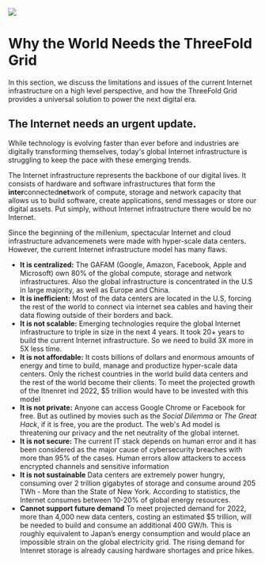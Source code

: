 ![](img/why_grid_.jpg)


# Why the World Needs the ThreeFold Grid

In this section, we discuss the limitations and issues of the current Internet infrastructure on a high level perspective, and how the ThreeFold Grid provides a universal solution to power the next digital era. 

## The Internet needs an urgent update.

While technology is evolving faster than ever before and industries are digitally transforming themselves, today's global Internet infrastructure is struggling to keep the pace with these emerging trends. 

The Internet infrastructure represents the backbone of our digital lives. It consists of hardware and software infrastructures that form the **inter**connected**net**work of compute, storage and network capacity that allows us to build software, create applications, send messages or store our digital assets. Put simply, without Internet infrastructure there would be no Internet. 

Since the beginning of the millenium, spectacular Internet and cloud infrastructure advancemenets were made with hyper-scale data centers. However, the current Internet infrastructure model has many flaws. 

- **It is centralized:** The GAFAM (Google, Amazon, Facebook, Apple and Microsoft) own 80% of the global compute, storage and network infrastructures. Also the global infrastructure is concentrated in the U.S in large majority, as well as Europe and China. 
- **It is inefficient:** Most of the data centers are located in the U.S, forcing the rest of the world to connect via internet sea cables and having their data flowing outside of their borders and back. 
- **It is not scalable:** Emerging technologies require the global Internet infrastructure to triple in size in the next 4 years. It took 20+ years to build the current Internet infrastructure. So we need to build 3X more in 5X less time. 
- **It is not affordable:** It costs billions of dollars and enormous amounts of energy and time to build, manage and productize hyper-scale data centers. Only the richest countries in the world build data centers and the rest of the world become their clients. To meet the projected growth of the Itnenret ind 2022, $5 trillion would have to be invested with this model 
- **It is not private:** Anyone can access Google Chrome or Facebook for free. But as outlined by movies such as the *Social Dilemma* or *The Great Hack*, if it is free, you are the product. The web's Ad model is threatening our privacy and the net neutrality of the global internet. 
- **It is not secure:** The current IT stack depends on human error and it has been considered as the major cause of cybersecurity breaches with more than 95% of the cases. Human errors allow attackers to access encrypted channels and sensitive information 
- **It is not sustainable** Data centers are extremely power hungry, consuming over 2 trillion gigabytes of storage and consume around 205 TWh - More than the State of New York. According to statistics, the Internet consumes between 10-20% of global energy resources. 
- **Cannot support future demand** To meet projected demand for 2022, more than 4,000 new data centers, costing an estimated $5 trillion, will be needed to build and consume an additional 400 GW/h. This is roughly equivalent to Japan’s energy consumption and would place an impossible strain on the global electricity grid. The rising demand for Intenret storage is already causing hardware shortages and price hikes. 

<!-- ## The Internet the world needs. 

![](img/values.png)

In order to create the Internet infrastructure that will support emerging market requirements and breakthrough the limitations of the current model, ThreeFold had to start from scratch and build a new operating system as well as compute, storage and network primitives. The result is:

- Fully decentralized: 

- Ultra-efficient:

- Limitlessly scalable:

- Extremely affordable: 

- Absolute privacy: 

- Quantum security: 

- Earth regenerative: 

- Built for the future:  -->


<!-- # Our Solution - ThreeFold

We decided to turn around the current digital miasma and create from scratch a new internet infrastructure that is decentralized, fully peer-to-peer, secured, and more sustainable - ThreeFold Grid. ThreeFold developed this new infrastructure formed by people and organizations that connect Internet Capacity (Compute, Storage, and Network Capacity) anywhere where electricity and network can be found. As such, this solution is providing the possibility for any country to have their own internet and be sovereign. This will, therefore, be the gateway towards providing the internet to the global population which will allow fair access to education, information, and knowledge - Knowledge is the key driver of prosperity, happiness, and the advancement of human civilization.  -->
